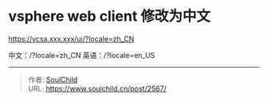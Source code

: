 # vsphere web client 修改为中文

<!--more-->
https://vcsa.xxx.xxx/ui/?locale=zh_CN

中文：/?locale=zh_CN
英语：/?locale=en_US



---

> 作者: [SoulChild](https://www.soulchild.cn)  
> URL: https://www.soulchild.cn/post/2567/  

